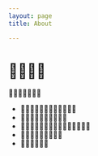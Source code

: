 ```yaml
---
layout: page 
title: About

---
```



============


* 
* 
* 
* 
* 
